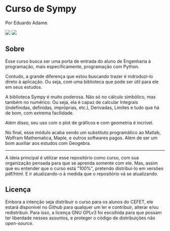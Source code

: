 # Curso de Sympy

 Por Eduardo Adame.

![](https://img.shields.io/github/commit-activity/m/adamesalles/cursosympy?style=for-the-badge) ![](https://img.shields.io/github/last-commit/adamesalles/cursosympy?style=for-the-badge)

## Sobre

Esse curso busca ser uma porta de entrada do aluno de Engenharia à programação, mais especificamente, programação com Python.

Contudo, a grande diferença que estou buscando trazer é indroduzi-lo direto à aplicação. Ou seja, com uma biblioteca que pode ser útil para ele em seus estudos.

A biblioteca Sympy é muito poderosa. Não só no cálculo simbólico, mas também no numérico. Ou seja, ela é capaz de calcular Integrais (indefinidas, definidas, impróprias, etc.), Derivadas, Limites e tudo que há de bom, com extrema facilidade.

Além disso, seu uso com o plot de gráficos e com geometria é incrível.

No final, esse módulo acaba sendo um substituto programático ao Matlab, Wolfram Mathematica, Maple, e outros softwares pagos. Além de ser um bom auxiliar aos estudos com Geogebra.

---

A ideia principal é utilizar esse repositório como curso, com sua organização pensada para que se aprenda somente com ele. Mas, assim que eu entender que o curso está "100%", pretendo distribuí-lo em versões pdf/html. E ir atualizando-o à medida que o repositório vá se atualizando.

## Licença

Embora a intenção seja distribuir o curso para os alunos do CEFET, ele estará disponível no Github para qualquer um ler e contribuir, alterar e/ou redistribuir. Para isso, a licença GNU GPLv3 foi escolhida para que possam ter liberdade nesses assuntos, e proteger o código de distribuições não _open-source_.








